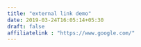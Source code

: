 ```yaml
---
title: "external link demo"
date: 2019-03-24T16:05:14+05:30
draft: false
affiliatelink : "https://www.google.com/"
---
```


